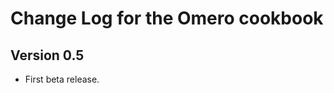 Change Log for the Omero cookbook
=================================

Version 0.5
-----------
 - First beta release.
